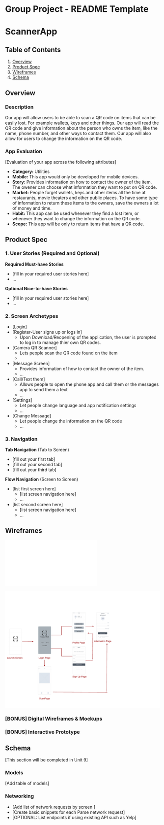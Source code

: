 
Group Project - README Template
===

# ScannerApp
## Table of Contents
1. [Overview](#Overview)
1. [Product Spec](#Product-Spec)
1. [Wireframes](#Wireframes)
2. [Schema](#Schema)

## Overview
### Description
Our app will allow users to be able to scan a QR code on items that can be easily lost. For example wallets, keys and other things. Our app will read the QR code and give information about the person who owns the item, like the name, phone number, and other ways to contact them. Our app will also allow for users to change the information on the QR code. 

### App Evaluation
[Evaluation of your app across the following attributes]
- **Category:**
Utilities
- **Mobile:**
This app would only be developed for mobile devices.
- **Story:**
Provides information on how to contact the owner of the item. The owener can choose what information they want to put on QR code.
- **Market:**
People forget wallets, keys and other items all the time at restaurants, movie theaters and other public places. To have some type of information to return these items to the owners, save the owners a lot of money and time. 
- **Habit:**
This app can be used whenever they find a lost item, or whenever they want to change the information on the QR code.
- **Scope:**
This app will be only to return items that have a QR code. 

## Product Spec

### 1. User Stories (Required and Optional)

**Required Must-have Stories**

* [fill in your required user stories here]
* ...

**Optional Nice-to-have Stories**

* [fill in your required user stories here]
* ...

### 2. Screen Archetypes

* [Login]
* [Register-User signs up or logs in]
   * Upon Download/Reopening of the application, the user is prompted to log in to manage thier own QR codes.
* [Camera QR Scanner]
   * Lets people scan the QR code found on the item
   * 
* [Message Screen]
   * Provides information of how to contact the owner of the item.
   * ...
* [Call/Text them]
   * Allows people to open the phone app and call them or the messages app to send them a text
   * ...
* [Settings]
   * Let people change language and app notification settings
   * ...
* [Change Message]
   * Let people change the information on the QR code
   * ...

### 3. Navigation

**Tab Navigation** (Tab to Screen)

* [fill out your first tab]
* [fill out your second tab]
* [fill out your third tab]

**Flow Navigation** (Screen to Screen)

* [list first screen here]
   * [list screen navigation here]
   * ...
* [list second screen here]
   * [list screen navigation here]
   * ...

## Wireframes

![Test Image 6]("https://github.com/LosTresAmigos/ScannerApp/blob/master/Wireframe%20Final.pdf)

<img src="https://github.com/LosTresAmigos/ScannerApp/blob/master/Wireframe%20Final.pdf" width=600>

### [BONUS] Digital Wireframes & Mockups

### [BONUS] Interactive Prototype

## Schema 
[This section will be completed in Unit 9]
### Models
[Add table of models]
### Networking
- [Add list of network requests by screen ]
- [Create basic snippets for each Parse network request]
- [OPTIONAL: List endpoints if using existing API such as Yelp]
